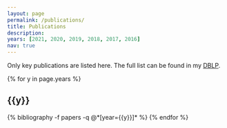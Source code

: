 ```yaml
---
layout: page
permalink: /publications/
title: Publications
description: 
years: [2021, 2020, 2019, 2018, 2017, 2016]
nav: true
---
```


Only key publications are listed here. The full list can be found in my [DBLP](https://dblp.org/pid/154/4313.html).

<div class="publications">

{% for y in page.years %}
  <h2 class="year">{{y}}</h2>
  {% bibliography -f papers -q @*[year={{y}}]* %}
{% endfor %}

</div>